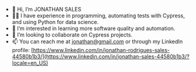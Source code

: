 - 👋 Hi, I’m JONATHAN SALES
- 👨‍💻 I have experience in programming, automating tests with Cypress, and using Python for data science.
- 👀 I’m interested in learning more software quality and automation.
- 💞️ I’m looking to collaborate on Cypress projects.
- 📫 You can reach me at jonathan@gmail.com or through my LinkedIn profile: [https://www.linkedin.com/in/jonathan-rodrigues-sales-44580b1b3/](https://www.linkedin.com/in/jonathan-sales-44580b1b3/?locale=en_US)

<!---
jonathanrsbr/jonathanrsbr is a ✨ special ✨ repository because its `README.md` (this file) appears on your GitHub profile.
You can click the Preview link to take a look at your changes.
--->
